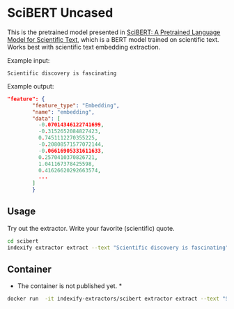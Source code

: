 # SciBERT Uncased

This is the pretrained model presented in [SciBERT: A Pretrained Language Model for Scientific Text](https://www.aclweb.org/anthology/D19-1371/), which is a BERT model trained on scientific text.
Works best with scientific text embedding extraction.

Example input:

```text
Scientific discovery is fascinating
```

Example output:

```json
"feature": {
        "feature_type": "Embedding",
        "name": "embedding",
        "data": [
          -0.07014346122741699,
          -0.3152652084827423,
          0.7451112270355225,
          -0.20808571577072144,
          -0.06616905331611633,
          0.2570410370826721,
          1.041167378425598,
          0.41626620292663574,
          ...
        ]
        }
```

## Usage

Try out the extractor. Write your favorite (scientific) quote.

```bash
cd scibert
indexify extractor extract --text "Scientific discovery is fascinating"
```

## Container

* The container is not published yet. *

```bash
docker run  -it indexify-extractors/scibert extractor extract --text "Scientific discovery is fascinating"
```
